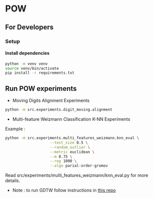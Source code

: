 # POW

## For Developers

### Setup

#### Install dependencies

```bash
python -m venv venv
source venv/bin/activate
pip install -r requirements.txt
```


## Run POW experiments

* Moving Digits Alignment Experiments

```bash
python -m src.experiments.digit_moving.alignment
```

* Multi-feature Weizmann Classification K-NN Experiments

Example :

```bash
python -m src.experiments.multi_features_weizmann.knn_eval \
                    --test_size 0.5 \
                    --random_outlier \
                    --metric euclidean \
                    --m 0.75 \
                    --reg 1000 \
                    --algo parial-order-gromov
```

Read src/experiments/multi_features_weizmann/knn_eval.py for more details.

* Note : to run GDTW follow instructions in [this repo](https://github.com/samcohen16/Aligning-Time-Series)
